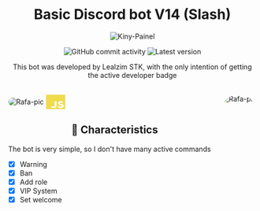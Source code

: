 <h1 align="center">Basic Discord bot V14 (Slash)</h1>
<p align="center" ><img alt="Kiny-Painel" src="https://raw.githubusercontent.com/MicaelliMedeiros/micaellimedeiros/master/image/computer-illustration.png"></p>
<p align="center">
  <img alt="GitHub commit activity" src="https://img.shields.io/github/commit-activity/m/Kiny-Kiny/Kiny-Painel">
  <img alt="Latest version" src="https://img.shields.io/github/v/release/Kiny-Kiny/Kiny-Painel.svg" alt="Latest version">

  <p align="center">
    This bot was developed by Lealzim STK, with the only intention of getting the active developer badge
  </p>
</p> 
</div>

<div style="display: inline_block"><br>
  <img align="center" alt="Rafa-pic" height="40" widht="40" style="border-radius:50px;" src="https://cdn.discordapp.com/attachments/1041866904396116058/1054043690131279932/nodejs.png">
  <img align="center" alt="Rafa-Js" height="30" width="40" src="https://raw.githubusercontent.com/devicons/devicon/master/icons/javascript/javascript-plain.svg">
  <img align="right" alt="Rafa-pic" height="150" style="border-radius:50px;" src="https://cdn.discordapp.com/attachments/1041866904396116058/1054035418800201728/gatosemfundo.png">

</div>

<div>
<h2 align="center">📆   Characteristics</h2>
<p>The bot is very simple, so I don't have many active commands</p>


- [x] Warning
- [x] Ban
- [x] Add role
- [x] VIP System
- [x] Set welcome

</div>
